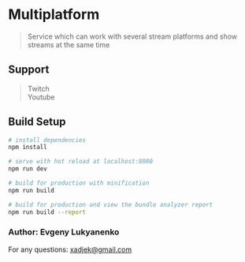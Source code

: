 # Multiplatform

> Service which can work with several stream platforms and show streams at the same time
## Support
> Twitch  
> Youtube

## Build Setup

``` bash
# install dependencies
npm install

# serve with hot reload at localhost:8080
npm run dev

# build for production with minification
npm run build

# build for production and view the bundle analyzer report
npm run build --report
```
### Author: Evgeny Lukyanenko  
For any questions: xadjek@gmail.com